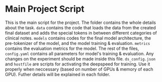 Main Project Script
========================================

This is the main script for the project. The folder contains the whole details about the task. `data` contains
the code that loads the data from the created final dataset and adds the special tokens in between different categories
of clinical notes. `models` contains codes for the final model architecture, the pre-tokenizer of the model, and the 
model training & evaluation. `metrics` contains the evaluation metrics for the model. The rest of the files, `config.yaml`
contains all parameters for model's training & evaluation. Any changes on the experiment should be made inside this file.
`ds_config.json` and `hostfile` are scripts for activating the deepspeed for training. Use it properly when neccessary (based on
number of GPUs & memory of each GPU). Futher details will be explained in each folder.
